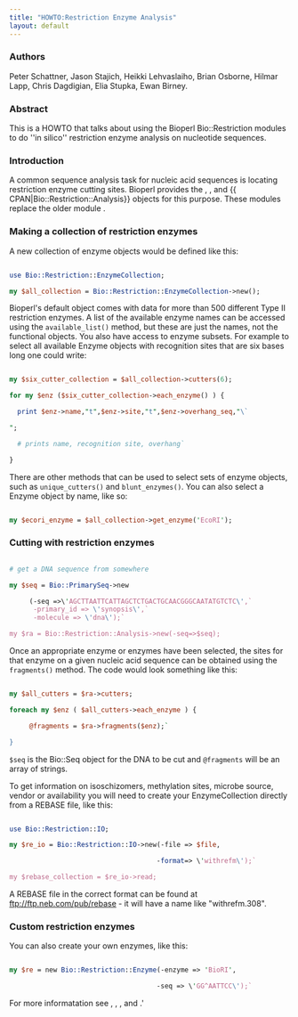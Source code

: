 ```yaml
---
title: "HOWTO:Restriction Enzyme Analysis"
layout: default
---
```


### Authors

Peter Schattner, Jason Stajich, Heikki Lehvaslaiho, Brian Osborne, Hilmar Lapp, Chris Dagdigian, Elia Stupka, Ewan Birney.

### Abstract

This is a HOWTO that talks about using the Bioperl Bio::Restriction modules to do ''in silico'' restriction enzyme analysis on nucleotide sequences.

### Introduction

A common sequence analysis task for nucleic acid sequences is locating restriction enzyme cutting sites. Bioperl provides the , , and {{ CPAN|Bio::Restriction::Analysis}} objects for this purpose. These modules replace the older module .

### Making a collection of restriction enzymes

A new collection of enzyme objects would be defined like this:

```perl

use Bio::Restriction::EnzymeCollection;

my $all_collection = Bio::Restriction::EnzymeCollection->new();

```

Bioperl's default object comes with data for more than 500 different Type II restriction enzymes. A list of the available enzyme names can be accessed using the `available_list()` method, but these are just the names, not the functional objects. You also have access to enzyme subsets. For example to select all available Enzyme objects with recognition sites that are six bases long one could write:

```perl

my $six_cutter_collection = $all_collection->cutters(6);

for my $enz ($six_cutter_collection->each_enzyme() ) {

  print $enz->name,"t",$enz->site,"t",$enz->overhang_seq,"\`

";

  # prints name, recognition site, overhang`

}

```

There are other methods that can be used to select sets of enzyme objects, such as `unique_cutters()` and `blunt_enzymes()`. You can also select a Enzyme object by name, like so:

```perl

my $ecori_enzyme = $all_collection->get_enzyme('EcoRI');

```

### Cutting with restriction enzymes

```perl

# get a DNA sequence from somewhere

my $seq = Bio::PrimarySeq->new

     (-seq =>\'AGCTTAATTCATTAGCTCTGACTGCAACGGGCAATATGTCTC\',`
      -primary_id => \'synopsis\',`
      -molecule => \'dna\');`

my $ra = Bio::Restriction::Analysis->new(-seq=>$seq);

```

Once an appropriate enzyme or enzymes have been selected, the sites for that enzyme on a given nucleic acid sequence can be obtained using the `fragments()` method. The code would look something like this:

```perl

my $all_cutters = $ra->cutters;

foreach my $enz ( $all_cutters->each_enzyme ) {

     @fragments = $ra->fragments($enz);`

}

```

`$seq` is the Bio::Seq object for the DNA to be cut and `@fragments` will be an array of strings.

To get information on isoschizomers, methylation sites, microbe source, vendor or availability you will need to create your EnzymeCollection directly from a REBASE file, like this:

```perl

use Bio::Restriction::IO;

my $re_io = Bio::Restriction::IO->new(-file => $file,

                                     -format=> \'withrefm\');`

my $rebase_collection = $re_io->read;

```

A REBASE file in the correct format can be found at <ftp://ftp.neb.com/pub/rebase> - it will have a name like "withrefm.308".

### Custom restriction enzymes

You can also create your own enzymes, like this:

```perl

my $re = new Bio::Restriction::Enzyme(-enzyme => 'BioRI',

                                     -seq => \'GG^AATTCC\');`

```

For more informatation see , , , and .'


